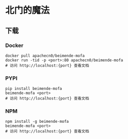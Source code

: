 # 北门的魔法

## 下载

### Docker

```
docker pull apachecn0/beimende-mofa
docker run -tid -p <port>:80 apachecn0/beimende-mofa
# 访问 http://localhost:{port} 查看文档
```

### PYPI

```
pip install beimende-mofa
beimende-mofa <port>
# 访问 http://localhost:{port} 查看文档
```

### NPM

```
npm install -g beimende-mofa
beimende-mofa <port>
# 访问 http://localhost:{port} 查看文档
```